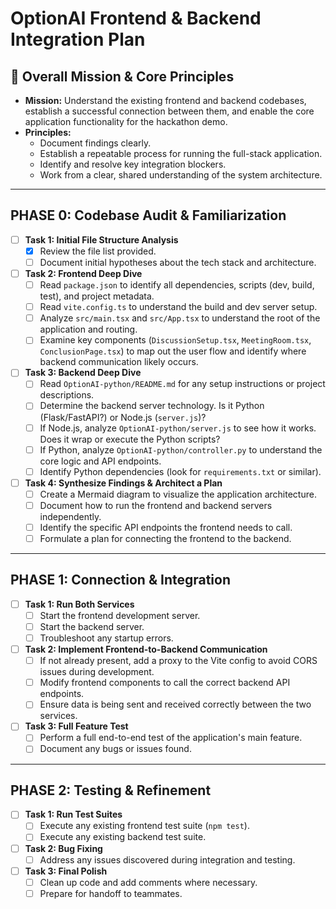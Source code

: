 # OptionAI Frontend & Backend Integration Plan

## 📜 Overall Mission & Core Principles
- **Mission:** Understand the existing frontend and backend codebases, establish a successful connection between them, and enable the core application functionality for the hackathon demo.
- **Principles:**
    - Document findings clearly.
    - Establish a repeatable process for running the full-stack application.
    - Identify and resolve key integration blockers.
    - Work from a clear, shared understanding of the system architecture.

---

## PHASE 0: Codebase Audit & Familiarization

-   [ ] **Task 1: Initial File Structure Analysis**
    -   [x] Review the file list provided.
    -   [ ] Document initial hypotheses about the tech stack and architecture.
-   [ ] **Task 2: Frontend Deep Dive**
    -   [ ] Read `package.json` to identify all dependencies, scripts (dev, build, test), and project metadata.
    -   [ ] Read `vite.config.ts` to understand the build and dev server setup.
    -   [ ] Analyze `src/main.tsx` and `src/App.tsx` to understand the root of the application and routing.
    -   [ ] Examine key components (`DiscussionSetup.tsx`, `MeetingRoom.tsx`, `ConclusionPage.tsx`) to map out the user flow and identify where backend communication likely occurs.
-   [ ] **Task 3: Backend Deep Dive**
    -   [ ] Read `OptionAI-python/README.md` for any setup instructions or project descriptions.
    -   [ ] Determine the backend server technology. Is it Python (Flask/FastAPI?) or Node.js (`server.js`)?
    -   [ ] If Node.js, analyze `OptionAI-python/server.js` to see how it works. Does it wrap or execute the Python scripts?
    -   [ ] If Python, analyze `OptionAI-python/controller.py` to understand the core logic and API endpoints.
    -   [ ] Identify Python dependencies (look for `requirements.txt` or similar).
-   [ ] **Task 4: Synthesize Findings & Architect a Plan**
    -   [ ] Create a Mermaid diagram to visualize the application architecture.
    -   [ ] Document how to run the frontend and backend servers independently.
    -   [ ] Identify the specific API endpoints the frontend needs to call.
    -   [ ] Formulate a plan for connecting the frontend to the backend.

---

## PHASE 1: Connection & Integration

-   [ ] **Task 1: Run Both Services**
    -   [ ] Start the frontend development server.
    -   [ ] Start the backend server.
    -   [ ] Troubleshoot any startup errors.
-   [ ] **Task 2: Implement Frontend-to-Backend Communication**
    -   [ ] If not already present, add a proxy to the Vite config to avoid CORS issues during development.
    -   [ ] Modify frontend components to call the correct backend API endpoints.
    -   [ ] Ensure data is being sent and received correctly between the two services.
-   [ ] **Task 3: Full Feature Test**
    -   [ ] Perform a full end-to-end test of the application's main feature.
    -   [ ] Document any bugs or issues found.

---

## PHASE 2: Testing & Refinement

-   [ ] **Task 1: Run Test Suites**
    -   [ ] Execute any existing frontend test suite (`npm test`).
    -   [ ] Execute any existing backend test suite.
-   [ ] **Task 2: Bug Fixing**
    -   [ ] Address any issues discovered during integration and testing.
-   [ ] **Task 3: Final Polish**
    -   [ ] Clean up code and add comments where necessary.
    -   [ ] Prepare for handoff to teammates.
